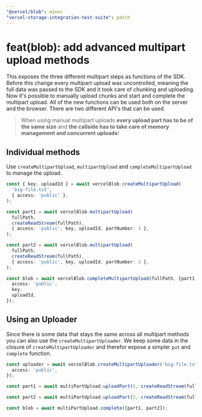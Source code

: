 ```yaml
---
"@vercel/blob": minor
"vercel-storage-integration-test-suite": patch
---
```


# feat(blob): add advanced multipart upload methods

This exposes the three different multipart steps as functions of the SDK. Before this change every multipart upload was uncontrolled, meaning the full data was passed to the SDK and it took care of chunking and uploading.
Now it's possible to manually upload chunks and start and complete the multipart upload. All of the new functions can be used both on the server and the browser. There are two different API's that can be used.

> When using manual multipart uploads **every upload part has to be of the same size** and **the callside has to take care of memory management and concurrent uploads**!

## Individual methods

Use `createMultipartUpload`, `multipartUpload` and `completeMultipartUpload` to manage the upload.

```ts
const { key, uploadId } = await vercelBlob.createMultipartUpload(
  'big-file.txt',
  { access: 'public' },
);

const part1 = await vercelBlob.multipartUpload(
  fullPath,
  createReadStream(fullPath),
  { access: 'public', key, uploadId, partNumber: 1 },
);

const part2 = await vercelBlob.multipartUpload(
  fullPath,
  createReadStream(fullPath),
  { access: 'public', key, uploadId, partNumber: 2 },
);

const blob = await vercelBlob.completeMultipartUpload(fullPath, [part1, part2], {
  access: 'public',
  key,
  uploadId,
});
```

## Using an Uploader

Since there is some data that stays the same across all multipart methods you can also use the `createMultipartUploader`. We keep some data in the closure of `createMultipartUploader` and therefor expose a simpler `put` and `complete` function.

```ts
const uploader = await vercelBlob.createMultipartUploader('big-file.txt', {
  access: 'public',
});

const part1 = await multiPartUpload.uploadPart(1, createReadStream(fullPath));

const part2 = await multiPartUpload.uploadPart(2, createReadStream(fullPath));

const blob = await multiPartUpload.complete([part1, part2]);
```
